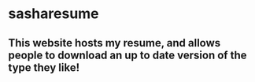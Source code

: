 # sasharesume
## This website hosts my resume, and allows people to download an up to date version of the type they like!
